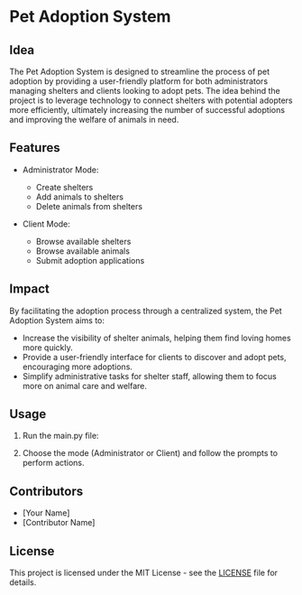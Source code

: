 # Pet Adoption System

## Idea

The Pet Adoption System is designed to streamline the process of pet adoption by providing a user-friendly platform for both administrators managing shelters and clients looking to adopt pets. The idea behind the project is to leverage technology to connect shelters with potential adopters more efficiently, ultimately increasing the number of successful adoptions and improving the welfare of animals in need.

## Features

- Administrator Mode:
  - Create shelters
  - Add animals to shelters
  - Delete animals from shelters

- Client Mode:
  - Browse available shelters
  - Browse available animals
  - Submit adoption applications

## Impact

By facilitating the adoption process through a centralized system, the Pet Adoption System aims to:
- Increase the visibility of shelter animals, helping them find loving homes more quickly.
- Provide a user-friendly interface for clients to discover and adopt pets, encouraging more adoptions.
- Simplify administrative tasks for shelter staff, allowing them to focus more on animal care and welfare.


## Usage

1. Run the main.py file:


2. Choose the mode (Administrator or Client) and follow the prompts to perform actions.

## Contributors

- [Your Name]
- [Contributor Name]

## License

This project is licensed under the MIT License - see the [LICENSE](LICENSE) file for details.


